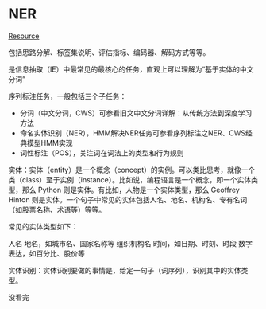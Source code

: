 # NER

[Resource](https://allenwind.github.io/blog/13588/)

包括思路分解、标签集说明、评估指标、编码器、解码方式等等。

是信息抽取（IE）中最常见的最核心的任务，直观上可以理解为“基于实体的中文分词”

序列标注任务，一般包括三个子任务：

- 分词（中文分词，CWS）可参看旧文中文分词详解：从传统方法到深度学习方法
- 命名实体识别（NER），HMM解决NER任务可参看序列标注之NER、CWS经典模型HMM实现
- 词性标注（POS），关注词在词法上的类型和行为规则

实体：实体（entity）是一个概念（concept）的实例。可以类比思考，就像一个类（class）至于实例（instance）。比如说，编程语言是一个概念，即一个实体类型，那么 Python 则是实体。有比如，人物是一个实体类型，那么 Geoffrey Hinton 则是实体。一个句子中常见的实体包括⼈名、地名、机构名、专有名词（如股票名称、术语等）等等。

常见的实体类型如下：

人名
地名，如城市名、国家名称等
组织机构名
时间，如日期、时刻、时段
数字表达，如百分比、股价等

实体识别：实体识别要做的事情是，给定一句子（词序列），识别其中的实体类型。

没看完
